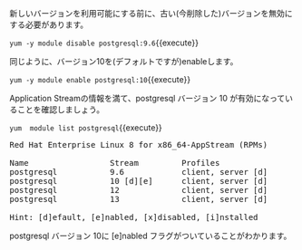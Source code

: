 新しいバージョンを利用可能にする前に、古い(今削除した)バージョンを無効にする必要があります。

`yum -y module disable postgresql:9.6`{{execute}}

同じように、バージョン10を(デフォルトですが)enableします。

`yum -y module enable postgresql:10`{{execute}}

Application Streamの情報を満て、postgresql バージョン 10 が有効になっていることを確認しましょう。

`yum  module list postgresql`{{execute}}

<pre class="file">
Red Hat Enterprise Linux 8 for x86_64-AppStream (RPMs)

Name                 Stream         Profiles          
postgresql           9.6            client, server [d]
postgresql           10 [d][e]      client, server [d]
postgresql           12             client, server [d]
postgresql           13             client, server [d]

Hint: [d]efault, [e]nabled, [x]disabled, [i]nstalled
</pre>

postgresql バージョン 10に [e]nabled フラグがついていることがわかります。
